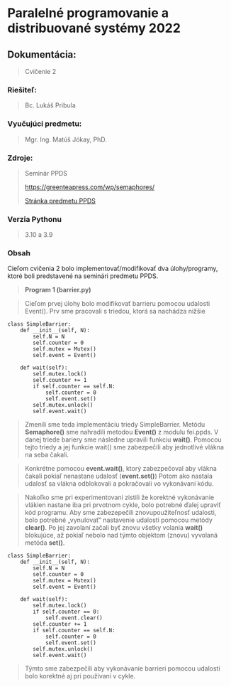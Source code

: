 # Paralelné programovanie a distribuované systémy 2022
## Dokumentácia:
> Cvičenie 2

### Riešiteľ: 
> Bc. Lukáš Pribula

### Vyučujúci predmetu: 
> Mgr. Ing. Matúš Jókay, PhD.

### Zdroje: 
> Seminár PPDS 
> 
>https://greenteapress.com/wp/semaphores/
> 
> [Stránka predmetu PPDS](https://uim.fei.stuba.sk/predmet/i-ppds/)
### Verzia Pythonu
> 3.10 a 3.9
### Obsah
Cieľom cvičenia 2 bolo implementovať/modifikovať dva úlohy/programy, ktoré boli predstavené na seminári predmetu PPDS.

> **Program 1 (barrier.py)**

>Cieľom prvej úlohy bolo modifikovať barrieru pomocou udalosti Event(). 
Prv sme pracovali s triedou, ktorá sa nachádza nižšie
````
class SimpleBarrier:
    def __init__(self, N):
        self.N = N
        self.counter = 0
        self.mutex = Mutex()
        self.event = Event()

    def wait(self):
        self.mutex.lock()
        self.counter += 1
        if self.counter == self.N:
            self.counter = 0
            self.event.set()
        self.mutex.unlock()
        self.event.wait()
````
>Zmenili sme teda implementáciu triedy SimpleBarrier. Metódu **Semaphore()** sme nahradili metodou **Event()**
z modulu fei.ppds. V danej triede bariery sme následne upravili funkciu **wait()**. Pomocou tejto triedy
a jej funkcie wait() sme zabezpečili aby jednotlivé vlákna na seba čakali. 

>Konkrétne pomocou **event.wait()**, ktorý zabezpečoval aby vlákna čakali pokiaľ nenastane udalosť (**event.set()**)
Potom ako nastala udalosť sa vlákna odblokovali a pokračovali vo vykonávaní kódu. 

>Nakoľko sme pri experimentovaní zistili že korektné vykonávanie vlákien nastane iba pri prvotnom cykle, 
bolo potrebné ďalej upraviť kód programu. Aby sme zabezepečili znovupoužiteľnosť udalosti, bolo 
potrebné „vynulovať“ nastavenie udalosti pomocou metódy **clear()**. Po jej zavolaní začali
byť znovu všetky volania **wait()** blokujúce, až pokiaľ nebolo nad týmto objektom (znovu) vyvolaná metóda **set()**.
````
class SimpleBarrier:
    def __init__(self, N):
        self.N = N
        self.counter = 0
        self.mutex = Mutex()
        self.event = Event()

    def wait(self):
        self.mutex.lock()
        if self.counter == 0:
            self.event.clear()
        self.counter += 1
        if self.counter == self.N:
            self.counter = 0
            self.event.set()
        self.mutex.unlock()
        self.event.wait()

````
>Týmto sme zabezpečili aby vykonávanie barrieri pomocou udalosti bolo korektné aj pri používaní v cykle.
